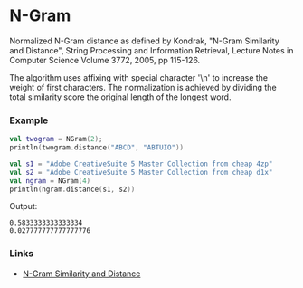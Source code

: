 # N-Gram

Normalized N-Gram distance as defined by Kondrak, "N-Gram Similarity and Distance", String Processing and Information
Retrieval, Lecture Notes in Computer Science Volume 3772, 2005, pp 115-126.

The algorithm uses affixing with special character '\n' to increase the weight of first characters. The normalization is
achieved by dividing the total similarity score the original length of the longest word.

### Example

```kotlin
val twogram = NGram(2);
println(twogram.distance("ABCD", "ABTUIO"))

val s1 = "Adobe CreativeSuite 5 Master Collection from cheap 4zp"
val s2 = "Adobe CreativeSuite 5 Master Collection from cheap d1x"
val ngram = NGram(4)
println(ngram.distance(s1, s2))
```

Output:

```
0.5833333333333334
0.027777777777777776
```

### Links

- [N-Gram Similarity and Distance](http://webdocs.cs.ualberta.ca/~kondrak/papers/spire05.pdf)
